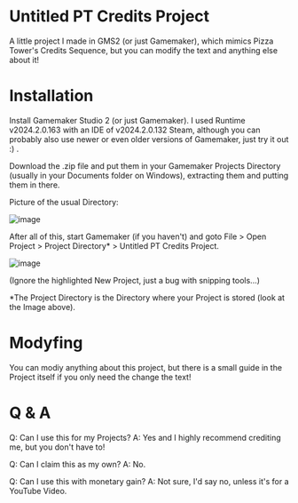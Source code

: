 # Untitled PT Credits Project
A little project I made in GMS2 (or just Gamemaker), which mimics Pizza Tower's Credits Sequence, but you can modify the text and anything else about it!

# Installation
Install Gamemaker Studio 2 (or just Gamemaker). I used Runtime v2024.2.0.163 with an IDE of v2024.2.0.132 Steam, although you can probably also use newer or even older versions of Gamemaker, just try it out :) .

Download the .zip file and put them in your Gamemaker Projects Directory (usually in your Documents folder on Windows), extracting them and putting them in there.

Picture of the usual Directory: 

![image](https://github.com/rammandoof/PTcredits-text-GMS2/assets/146557994/21865fbb-c752-4b50-9586-59db2e44227c)

After all of this, start Gamemaker (if you haven't) and goto File > Open Project > Project Directory* > Untitled PT Credits Project.

![image](https://github.com/rammandoof/PTcredits-text-GMS2/assets/146557994/d839441c-83d5-4e88-9125-9788f4905cc4)

(Ignore the highlighted New Project, just a bug with snipping tools...)

*The Project Directory is the Directory where your Project is stored (look at the Image above).

# Modyfing
You can modiy anything about this project, but there is a small guide in the Project itself if you only need the change the text!

# Q & A
Q: Can I use this for my Projects?
A: Yes and I highly recommend crediting me, but you don't have to!

Q: Can I claim this as my own?
A: No.

Q: Can I use this with monetary gain?
A: Not sure, I'd say no, unless it's for a YouTube Video.
